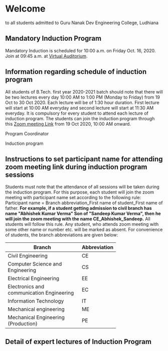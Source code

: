 # Welcome

to all students admitted to Guru Nanak Dev Engineering College, Ludhiana

## Mandatory Induction Program

Mandatory Induction is scheduled for 10:00 a.m. on Friday Oct. 16, 2020. Join at 09:45 a.m. at [Virtual Auditorium](https://youtu.be/cYkZOhlHWzI).

## Information regarding schedule of induction program

All students of B.Tech. first year 2020-2021 batch should note that there will be two lectures every day 10:00 AM to 1:00 PM (Monday to Friday) from 19 Oct to 30 Oct 2020. Each lecture will be of 1:30 hour duration. First lecture will start at 10:00 AM everyday and second lecture will start at 11:30 AM everyday. It is compulsory for every student to attend each lecture of induction program. The students can join the induction program through this [Zoom meeting Link](https://us02web.zoom.us/j/2135612801?pwd=T0NjdnlHamJJa1A4TkVOZjR3TVdTUT09) from 19 Oct 2020, 10:00 AM onward.

Program Coordinator

Induction program
## Instructions to set participant name for attending zoom meeting link during induction program sessions
Students must note that the attendance of all sessions will be taken during the induction program. For this purpose,  each student will join the zoom meeting with participant name set according to the following rule: Participant name = Branch abbreviation_First name of student_First name of father. **For example, if a student getting admission to civil branch has name "Abhishek Kumar Verma" Son of "Sandeep Kumar Verma", then he will join the zoom meeting with the name CE_Abhishek_Sandeep.** All students will follow this rule. Any student, who attends zoom meeting with some other name or number etc. will be marked as absent.
For convenience of students, the branch abbreviations are given below:

| Branch | Abbreviation |
| ------| --------- |
| Civil Engineering | CE |
| Computer Science and Engineering | CS |
| Electrical Engineering | EE |
| Electronics and communication Engineering | EC |
| Information Technology | IT |
| Mechanical engineering | ME |
| Mechanical Engineering (Production) | PE |

## Detail of expert lectures of Induction Program

<style>
table {
    width:70%;
| Date | Time | Activity Name | Expert Name | 
| -----| ---- | ----------- |-----|
| 16-10-2020 | 10:00 AM | Mool Mantar |    |
| 16-10-2020 | 10:10 AM | College Presentation |  Dr. Parminder Singh  |
| 16-10-2020 | 11:00 AM | Welcome adress by Principal | Dr. Sehijpal Singh   |
| 16-10-2020 | 11:30 AM | Motivational Lecture | Dr. Ashwani Bhalla   |
| 16-10-2020 | 12:40 PM | Vote of Thanks | Pf. Satwinderjit Kaur   |
| 19-10-2020 | 10:00 AM | Motivational Lecture |Mr. Soni Goyal    |
| 19-10-2020 | 11:30 AM | Presentation about the Chemistry Subject |  Dr. Amanpreet Kaur Sodhi  |
}
 </style> 
